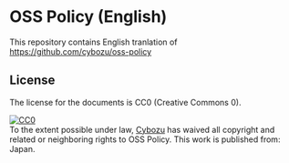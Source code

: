 # OSS Policy (English)

This repository contains English tranlation of https://github.com/cybozu/oss-policy

## License

The license for the documents is CC0 (Creative Commons 0).

<p xmlns:dct="http://purl.org/dc/terms/" xmlns:vcard="http://www.w3.org/2001/vcard-rdf/3.0#">
  <a rel="license"
     href="http://creativecommons.org/publicdomain/zero/1.0/">
    <img src="http://i.creativecommons.org/p/zero/1.0/88x31.png" style="border-style: none;" alt="CC0" />
  </a>
  <br />
  To the extent possible under law,
  <a rel="dct:publisher"
     href="https://github.com/cybozu/oss-policy">
    <span property="dct:title">Cybozu</span></a>
  has waived all copyright and related or neighboring rights to
  <span property="dct:title">OSS Policy</span>.
This work is published from:
<span property="vcard:Country" datatype="dct:ISO3166"
      content="JP" about="https://github.com/cybozu/oss-policy">
  Japan</span>.
</p>
